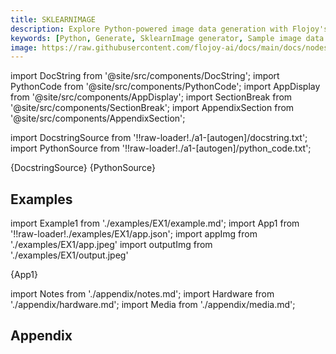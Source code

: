 ```yaml
---
title: SKLEARNIMAGE
description: Explore Python-powered image data generation with Flojoy's SklearnImage generator nodes designed to load example images from scikit-image.
keywords: [Python, Generate, SklearnImage generator, Sample image data generation, Python image data simulation, Image dataset generation, Flojoy generator nodes, AI/ML image datasets, SklearnImage examples, Synthetic image data, Image data for training, Image data augmentation]
image: https://raw.githubusercontent.com/flojoy-ai/docs/main/docs/nodes/GENERATORS/SAMPLE_DATASETS/SKLEARNIMAGE/examples/EX1/output.jpeg
---
```


[//]: # (Custom component imports)

import DocString from '@site/src/components/DocString';
import PythonCode from '@site/src/components/PythonCode';
import AppDisplay from '@site/src/components/AppDisplay';
import SectionBreak from '@site/src/components/SectionBreak';
import AppendixSection from '@site/src/components/AppendixSection';

[//]: # (Docstring)

import DocstringSource from '!!raw-loader!./a1-[autogen]/docstring.txt';
import PythonSource from '!!raw-loader!./a1-[autogen]/python_code.txt';

<DocString>{DocstringSource}</DocString>
<PythonCode GLink='GENERATORS/SAMPLE_IMAGES/SKLEARNIMAGE/SKLEARNIMAGE.py'>{PythonSource}</PythonCode>

<SectionBreak />

    

[//]: # (Examples)

## Examples

import Example1 from './examples/EX1/example.md';
import App1 from '!!raw-loader!./examples/EX1/app.json';
import appImg from './examples/EX1/app.jpeg'
import outputImg from './examples/EX1/output.jpeg'

<AppDisplay 
    nodeLabel='SKLEARNIMAGE'
    appImg={appImg}
    outputImg={outputImg}
    >
    {App1}
</AppDisplay>

<Example1 />

<SectionBreak />
  
    

[//]: # (Appendix)

import Notes from './appendix/notes.md';
import Hardware from './appendix/hardware.md';
import Media from './appendix/media.md';

## Appendix

<AppendixSection index={0} folderPath='nodes/GENERATORS/SAMPLE_IMAGES/SKLEARNIMAGE/appendix/'><Notes /></AppendixSection>
<AppendixSection index={1} folderPath='nodes/GENERATORS/SAMPLE_IMAGES/SKLEARNIMAGE/appendix/'><Hardware /></AppendixSection>
<AppendixSection index={2} folderPath='nodes/GENERATORS/SAMPLE_IMAGES/SKLEARNIMAGE/appendix/'><Media /></AppendixSection>


